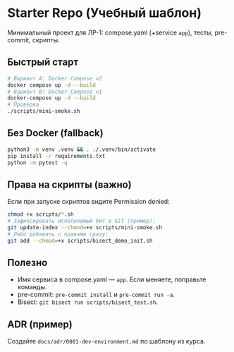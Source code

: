 # Starter Repo (Учебный шаблон)

Минимальный проект для ЛР-1: compose.yaml (+service `app`), тесты, pre-commit, скрипты.

## Быстрый старт

```bash
# Вариант A: Docker Compose v2
docker compose up -d --build
# Вариант B: Docker Compose v1
docker-compose up -d --build
# Проверка
./scripts/mini-smoke.sh
```

## Без Docker (fallback)
```bash
python3 -m venv .venv && . ./.venv/bin/activate
pip install -r requirements.txt
python -m pytest -q
```


## Права на скрипты (важно)
Если при запуске скриптов видите Permission denied:

```bash
chmod +x scripts/*.sh
# Зафиксировать исполняемый бит в Git (пример):
git update-index --chmod=+x scripts/mini-smoke.sh
# Либо добавить с правами сразу:
git add --chmod=+x scripts/bisect_demo_init.sh
```

## Полезно
- Имя сервиса в compose.yaml — `app`. Если меняете, поправьте команды.
- pre-commit: `pre-commit install` и `pre-commit run -a`.
- Bisect: `git bisect run scripts/bisect_test.sh`.

## ADR (пример)
Создайте `docs/adr/0001-dev-environment.md` по шаблону из курса.
